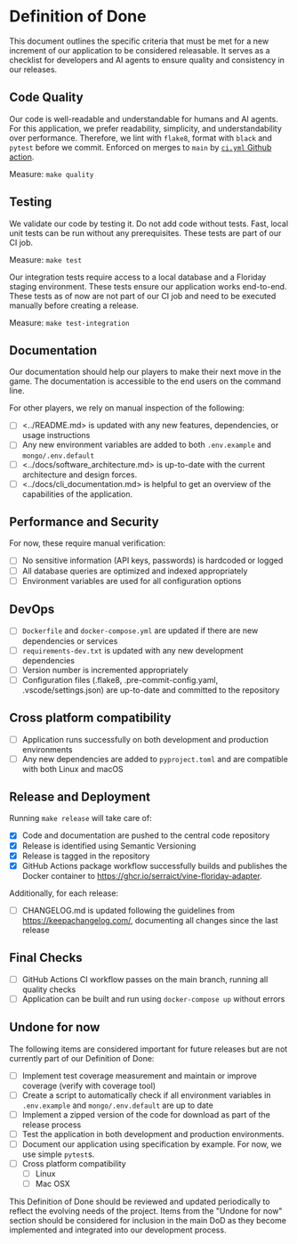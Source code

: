 # Definition of Done

This document outlines the specific criteria that must be met for a new increment of our application to be considered releasable.
It serves as a checklist for developers and AI agents to ensure quality and consistency in our releases.

## Code Quality

Our code is well-readable and understandable for humans and AI agents.
For this application, we prefer readability, simplicity, and understandability over performance.
Therefore, we lint with `flake8`, format with `black` and `pytest` before we commit.
Enforced on merges to `main` by [`ci.yml` Github action](.github/workflows/ci.yml).

Measure: `make quality`

## Testing

We validate our code by testing it.
Do not add code without tests.
Fast, local unit tests can be run without any prerequisites.
These tests are part of our CI job.

Measure: `make test`

Our integration tests require access to a local database and a Floriday staging environment.
These tests ensure our application works end-to-end.
These tests as of now are not part of our CI job and need to be executed manually before creating a release.

Measure: `make test-integration`

## Documentation

Our documentation should help our players to make their next move in the game.
The documentation is accessible to the end users on the command line.

For other players, we rely on manual inspection of the following:

- [ ] <../README.md> is updated with any new features, dependencies, or usage instructions
- [ ] Any new environment variables are added to both `.env.example` and `mongo/.env.default`
- [ ] <../docs/software_architecture.md> is up-to-date with the current architecture and design forces.
- [ ] <../docs/cli_documentation.md> is helpful to get an overview of the capabilities of the application.

## Performance and Security

For now, these require manual verification:

- [ ] No sensitive information (API keys, passwords) is hardcoded or logged
- [ ] All database queries are optimized and indexed appropriately
- [ ] Environment variables are used for all configuration options

## DevOps

- [ ] `Dockerfile` and `docker-compose.yml` are updated if there are new dependencies or services
- [ ] `requirements-dev.txt` is updated with any new development dependencies
- [ ] Version number is incremented appropriately
- [ ] Configuration files (.flake8, .pre-commit-config.yaml, .vscode/settings.json) are up-to-date and committed to the repository

## Cross platform compatibility

- [ ] Application runs successfully on both development and production environments
- [ ] Any new dependencies are added to `pyproject.toml` and are compatible with both Linux and macOS

## Release and Deployment

Running `make release` will take care of:

- [x] Code and documentation are pushed to the central code repository
- [x] Release is identified using Semantic Versioning
- [x] Release is tagged in the repository
- [x] GitHub Actions package workflow successfully builds and publishes the Docker container to <https://ghcr.io/serraict/vine-floriday-adapter>.

Additionally, for each release:

- [ ] CHANGELOG.md is updated following the guidelines from https://keepachangelog.com/, documenting all changes since the last release

## Final Checks

- [ ] GitHub Actions CI workflow passes on the main branch, running all quality checks
- [ ] Application can be built and run using `docker-compose up` without errors

## Undone for now

The following items are considered important for future releases but are not currently part of our Definition of Done:

- [ ] Implement test coverage measurement and maintain or improve coverage (verify with coverage tool)
- [ ] Create a script to automatically check if all environment variables in `.env.example` and `mongo/.env.default` are up to date
- [ ] Implement a zipped version of the code for download as part of the release process
- [ ] Test the application in both development and production environments.
- [ ] Document our application using specification by example. For now, we use simple `pytest`s.
- [ ] Cross platform compatibility
  - [ ] Linux
  - [ ] Mac OSX

This Definition of Done should be reviewed and updated periodically to reflect the evolving needs of the project.
Items from the "Undone for now" section should be considered for inclusion in the main DoD as they become implemented and integrated into our development process.
